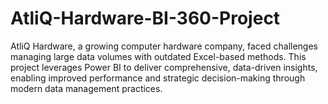 # AtliQ-Hardware-BI-360-Project
AtliQ Hardware, a growing computer hardware company, faced challenges managing large data volumes with outdated Excel-based methods. This project leverages Power BI to deliver comprehensive, data-driven insights, enabling improved performance and strategic decision-making through modern data management practices.
